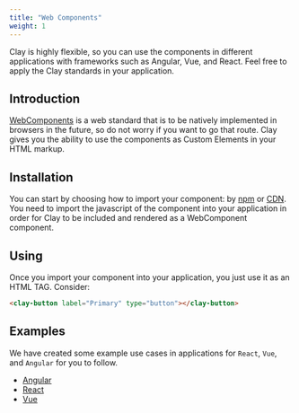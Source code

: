 ```yaml
---
title: "Web Components"
weight: 1
---
```


Clay is highly flexible, so you can use the components in different applications with frameworks such as Angular, Vue, and React. Feel free to apply the Clay standards in your application.

## Introduction

[WebComponents](https://en.wikipedia.org/wiki/Web_Components) is a web standard that is to be natively implemented in browsers in the future, so do not worry if you want to go that route. Clay gives you the ability to use the components as Custom Elements in your HTML markup.

## Installation

You can start by choosing how to import your component: by [npm](/docs/get-started/importing-the-js-component.html) or [CDN](/docs/get-started/introduction.html). You need to import the javascript of the component into your application in order for Clay to be included and rendered as a WebComponent component.

## Using

Once you import your component into your application, you just use it as an HTML TAG. Consider:

```html
<clay-button label="Primary" type="button"></clay-button>
```

## Examples

We have created some example use cases in applications for `React`, `Vue`, and `Angular` for you to follow.

* [Angular](https://github.com/liferay/clay/tree/master/examples/angular-with-clay)
* [React](https://github.com/liferay/clay/tree/master/examples/react-with-clay)
* [Vue](https://github.com/liferay/clay/tree/master/examples/vue-with-clay)
